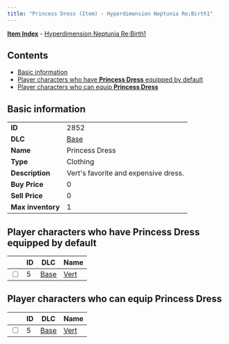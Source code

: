 ```yaml
---
title: "Princess Dress (Item) - Hyperdimension Neptunia Re;Birth1"
---
```


[**Item Index**](/neptunia/rb1/item/index.html) - [Hyperdimension Neptunia Re;Birth1](/neptunia/rb1)

## Contents

- [Basic information](#basic-information)
- [Player characters who have **Princess Dress** equipped by default](#player-characters-who-have-princess-dress-equipped-by-default)
- [Player characters who can equip **Princess Dress**](#player-characters-who-can-equip-princess-dress)

## Basic information

|   |   |
| -- | -- |
| **ID** | 2852 |
| **DLC** | [Base](/neptunia/rb1/dlc/1-base.html) |
| **Name** | Princess Dress |
| **Type** | Clothing |
| **Description** | Vert's favorite and expensive dress. |
| **Buy Price** | 0 |
| **Sell Price** | 0 |
| **Max inventory** | 1 |


## Player characters who have **Princess Dress** equipped by default

|    | ID | DLC | Name |
| -- | -- | --- | ---- |
| <input type="checkbox" id="rb1-player-1-5" class="trackbox" /> | 5 | [Base](/neptunia/rb1/dlc/1-base.html) | [Vert](/neptunia/rb1/player/1-5-vert.html) |


## Player characters who can equip **Princess Dress**

|    | ID | DLC | Name |
| -- | -- | --- | ---- |
| <input type="checkbox" id="rb1-player-1-5" class="trackbox" /> | 5 | [Base](/neptunia/rb1/dlc/1-base.html) | [Vert](/neptunia/rb1/player/1-5-vert.html) |
